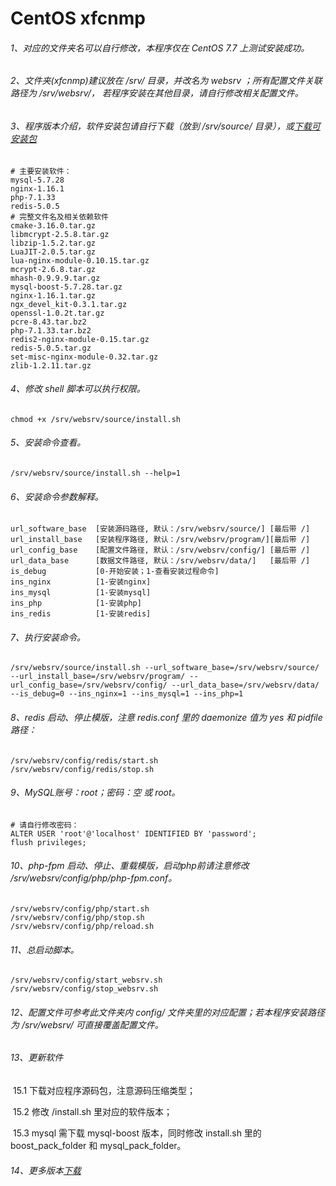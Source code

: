 # CentOS xfcnmp

###### 1、对应的文件夹名可以自行修改，本程序仅在 CentOS 7.7 上测试安装成功。

###### 2、文件夹(xfcnmp)建议放在 /srv/ 目录，并改名为 websrv ；所有配置文件关联路径为 /srv/websrv/， 若程序安装在其他目录，请自行修改相关配置文件。

###### 3、程序版本介绍，软件安装包请自行下载（放到 /srv/source/ 目录），或[下载可安装包](https://pan.baidu.com/s/1i5PA2yT)

```shell
# 主要安装软件：
mysql-5.7.28
nginx-1.16.1
php-7.1.33
redis-5.0.5
# 完整文件名及相关依赖软件
cmake-3.16.0.tar.gz
libmcrypt-2.5.8.tar.gz
libzip-1.5.2.tar.gz
LuaJIT-2.0.5.tar.gz
lua-nginx-module-0.10.15.tar.gz
mcrypt-2.6.8.tar.gz
mhash-0.9.9.9.tar.gz
mysql-boost-5.7.28.tar.gz
nginx-1.16.1.tar.gz
ngx_devel_kit-0.3.1.tar.gz
openssl-1.0.2t.tar.gz
pcre-8.43.tar.bz2
php-7.1.33.tar.bz2
redis2-nginx-module-0.15.tar.gz
redis-5.0.5.tar.gz
set-misc-nginx-module-0.32.tar.gz
zlib-1.2.11.tar.gz
```

###### 4、修改 shell 脚本可以执行权限。
```shell
chmod +x /srv/websrv/source/install.sh
```
###### 5、安装命令查看。

```shell
/srv/websrv/source/install.sh --help=1
```

###### 6、安装命令参数解释。

```shell
url_software_base  [安装源码路径, 默认：/srv/websrv/source/] [最后带 /]
url_install_base   [安装程序路径, 默认：/srv/websrv/program/][最后带 /]
url_config_base    [配置文件路径, 默认：/srv/websrv/config/] [最后带 /]
url_data_base      [数据文件路径, 默认：/srv/websrv/data/]   [最后带 /]
is_debug           [0-开始安装；1-查看安装过程命令]
ins_nginx          [1-安装nginx]
ins_mysql          [1-安装mysql]
ins_php            [1-安装php]
ins_redis          [1-安装redis]
```

###### 7、执行安装命令。
   ```shell
/srv/websrv/source/install.sh --url_software_base=/srv/websrv/source/ --url_install_base=/srv/websrv/program/ --url_config_base=/srv/websrv/config/ --url_data_base=/srv/websrv/data/ --is_debug=0 --ins_nginx=1 --ins_mysql=1 --ins_php=1
   ```

###### 8、redis 启动、停止模版，注意 redis.conf 里的 daemonize 值为 yes 和 pidfile 路径：
   ```
/srv/websrv/config/redis/start.sh
/srv/websrv/config/redis/stop.sh
   ```

###### 9、MySQL账号：root；密码：空 或 root。

```shell
# 请自行修改密码：
ALTER USER 'root'@'localhost' IDENTIFIED BY 'password';
flush privileges;
```

###### 10、php-fpm 启动、停止、重载模版，启动php前请注意修改 /srv/websrv/config/php/php-fpm.conf。

```shell
/srv/websrv/config/php/start.sh
/srv/websrv/config/php/stop.sh
/srv/websrv/config/php/reload.sh
```

###### 11、总启动脚本。

```
/srv/websrv/config/start_websrv.sh
/srv/websrv/config/stop_websrv.sh
```

###### 12、配置文件可参考此文件夹内 config/ 文件夹里的对应配置；若本程序安装路径为 /srv/websrv/ 可直接覆盖配置文件。

###### 13、更新软件
​    15.1 下载对应程序源码包，注意源码压缩类型；

​    15.2 修改 /install.sh 里对应的软件版本；

​    15.3 mysql 需下载 mysql-boost 版本，同时修改 install.sh 里的 boost_pack_folder 和 mysql_pack_folder。

###### 14、更多版本[下载](https://pan.baidu.com/s/1i5PA2yT)

